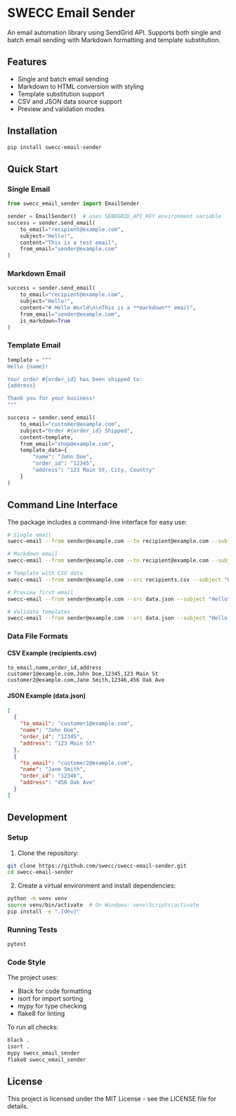 # SWECC Email Sender

An email automation library using SendGrid API. Supports both single and batch email sending with Markdown formatting and template substitution.

## Features

- Single and batch email sending
- Markdown to HTML conversion with styling
- Template substitution support
- CSV and JSON data source support
- Preview and validation modes

## Installation

```bash
pip install swecc-email-sender
```

## Quick Start

### Single Email

```python
from swecc_email_sender import EmailSender

sender = EmailSender()  # uses SENDGRID_API_KEY environment variable
success = sender.send_email(
    to_email="recipient@example.com",
    subject="Hello!",
    content="This is a test email",
    from_email="sender@example.com"
)
```

### Markdown Email

```python
success = sender.send_email(
    to_email="recipient@example.com",
    subject="Hello!",
    content="# Hello World\n\nThis is a **markdown** email",
    from_email="sender@example.com",
    is_markdown=True
)
```

### Template Email

```python
template = """
Hello {name}!

Your order #{order_id} has been shipped to:
{address}

Thank you for your business!
"""

success = sender.send_email(
    to_email="customer@example.com",
    subject="Order #{order_id} Shipped",
    content=template,
    from_email="shop@example.com",
    template_data={
        "name": "John Doe",
        "order_id": "12345",
        "address": "123 Main St, City, Country"
    }
)
```

## Command Line Interface

The package includes a command-line interface for easy use:

```bash
# Single email
swecc-email --from sender@example.com --to recipient@example.com --subject "Hello" --content "Test email"

# Markdown email
swecc-email --from sender@example.com --to recipient@example.com --subject "Hello" --content "# Hello" --markdown

# Template with CSV data
swecc-email --from sender@example.com --src recipients.csv --subject "Hello {name}" --template email.md

# Preview first email
swecc-email --from sender@example.com --src data.json --subject "Hello" --template email.md --preview

# Validate templates
swecc-email --from sender@example.com --src data.json --subject "Hello {name}" --template email.md --validate
```

### Data File Formats

#### CSV Example (recipients.csv)
```csv
to_email,name,order_id,address
customer1@example.com,John Doe,12345,123 Main St
customer2@example.com,Jane Smith,12346,456 Oak Ave
```

#### JSON Example (data.json)
```json
[
  {
    "to_email": "customer1@example.com",
    "name": "John Doe",
    "order_id": "12345",
    "address": "123 Main St"
  },
  {
    "to_email": "customer2@example.com",
    "name": "Jane Smith",
    "order_id": "12346",
    "address": "456 Oak Ave"
  }
]
```

## Development

### Setup

1. Clone the repository:
```bash
git clone https://github.com/swecc/swecc-email-sender.git
cd swecc-email-sender
```

2. Create a virtual environment and install dependencies:
```bash
python -m venv venv
source venv/bin/activate  # On Windows: venv\Scripts\activate
pip install -e ".[dev]"
```

### Running Tests

```bash
pytest
```

### Code Style

The project uses:
- Black for code formatting
- isort for import sorting
- mypy for type checking
- flake8 for linting

To run all checks:

```bash
black .
isort .
mypy swecc_email_sender
flake8 swecc_email_sender
```

## License

This project is licensed under the MIT License - see the LICENSE file for details.
